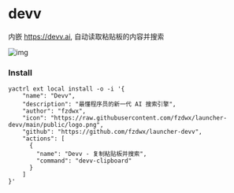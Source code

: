 # devv

内嵌 https://devv.ai, 自动读取粘贴板的内容并搜索

![img](https://github.com/fzdwx/launcher-devv/assets/65269574/54c95bc3-01b0-4e25-8f5c-eccfdf92c054)

### Install

```shell
yactrl ext local install -o -i '{
    "name": "Devv",
    "description": "最懂程序员的新一代 AI 搜索引擎",
    "author": "fzdwx",
    "icon": "https://raw.githubusercontent.com/fzdwx/launcher-devv/main/public/logo.png",
    "github": "https://github.com/fzdwx/launcher-devv",
    "actions": [
      {
        "name": "Devv - 复制粘贴板并搜索",
        "command": "devv-clipboard"
      }
    ]
}'
```
